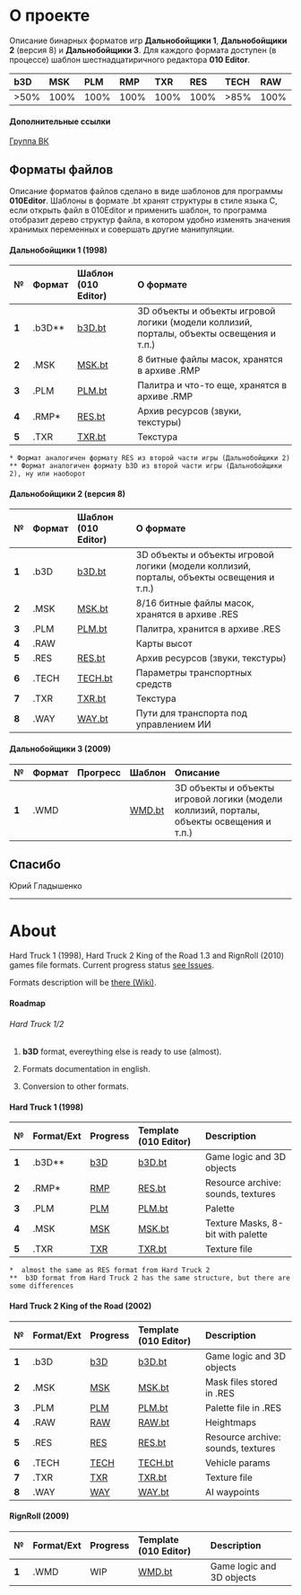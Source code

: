 # О проекте

Описание бинарных форматов игр  **Дальнобойщики 1**, **Дальнобойщики 2** (версия 8) и **Дальнобойщики 3**. Для каждого формата доступен (в процессе) шаблон шестнадцатиричного редактора **010 Editor**. 

| b3D | MSK | PLM | RMP | TXR | RES | TECH | RAW | WAY | WMD |
| :-- | :-- | :-- | :-- | :-- | :-- | :-- | :-- | :-- | :-- | 
| >50% | 100% | 100% | 100% | 100% | 100% | >85% | 100% | 95% | 5% |

####  Дополнительные ссылки
[Группа ВК](https://vk.com/rnr_mods)

## Форматы файлов

Описание форматов файлов сделано в виде шаблонов для программы **010Editor**. Шаблоны в формате .bt хранят структуры в стиле языка C, если открыть файл в 010Editor и применить шаблон, то программа отобразит дерево структур файла, в котором удобно изменять значения хранимых переменных и совершать другие манипуляции.

#### Дальнобойщики 1 (1998)

| № | Формат | Шаблон (010 Editor) | О формате |
| :-- | :------- | :-- |  :-- |
|  **1**  |  .b3D**  |   [b3D.bt](https://github.com/AlexKimov/HT2-modding-tools/blob/master/formats/templates/B3D.bt) | 3D объекты и объекты игровой логики (модели коллизий, порталы, объекты освещения и т.п.) |
|  **2**  | .MSK |  [MSK.bt](https://github.com/AlexKimov/HT2-modding-tools/blob/master/formats/templates/MSK.bt)  | 8 битные файлы масок, хранятся в архиве .RMP | 
|  **3**  | .PLM |  [PLM.bt](https://github.com/AlexKimov/HT2-modding-tools/blob/master/formats/templates/PLM.bt) | Палитра и что-то еще, хранятся в архиве .RMP | 
|  **4**  | .RMP* | [RES.bt](https://github.com/AlexKimov/HT2-modding-tools/blob/master/formats/templates/RES.bt)  | Архив ресурсов (звуки, текстуры) | 
| **5**  | .TXR | [TXR.bt](https://github.com/AlexKimov/HT2-modding-tools/blob/master/formats/templates/TXR.bt) | Текстура | 

    * Формат аналогичен формату RES из второй части игры (Дальнобойщики 2)
    ** Формат аналогичен формату b3D из второй части игры (Дальнобойщики 2), ну или наоборот

#### Дальнобойщики 2 (версия 8)

| № | Формат | Шаблон (010 Editor) | О формате |
| :-- | :------- | :-- | :-- |
|  **1**  |  .b3D  |   [b3D.bt](https://github.com/AlexKimov/HT2-modding-tools/blob/master/formats/templates/B3D.bt) | 3D объекты и объекты игровой логики (модели коллизий, порталы, объекты освещения и т.п.) |
|  **2**  | .MSK |  [MSK.bt](https://github.com/AlexKimov/HT2-modding-tools/blob/master/formats/templates/MSK.bt) | 8/16 битные файлы масок, хранятся в архиве .RES | 
|  **3**  | .PLM |  [PLM.bt](https://github.com/AlexKimov/HT2-modding-tools/blob/master/formats/templates/PLM.bt) | Палитра, хранится в архиве .RES | 
|  **4**  | .RAW |   |  Карты высот | 
|  **5**  | .RES |  [RES.bt](https://github.com/AlexKimov/HT2-modding-tools/blob/master/formats/templates/RES.bt) | Архив ресурсов (звуки, текстуры) | 
|  **6**  | .TECH | [TECH.bt](https://github.com/AlexKimov/HT2-modding-tools/blob/master/formats/templates/TECH.bt)  | Параметры транспортных средств | 
|  **7**  | .TXR |  [TXR.bt](https://github.com/AlexKimov/HT2-modding-tools/blob/master/formats/templates/TXR.bt) |  Текстура | 
|  **8**  | .WAY | [WAY.bt](https://github.com/AlexKimov/HT2-modding-tools/blob/master/formats/templates/WAY.bt) | Пути для транспорта под управлением ИИ | 

#### Дальнобойщики 3 (2009)
| № | Формат | Прогресс  | Шаблон |  Описание   |
| :-- | :------- | :-- | :-- | :-- |
|  **1**  |  .WMD  |     | [WMD.bt](https://github.com/AlexKimov/HT2-modding-tools/blob/master/formats/templates/WDB.bt) | 3D объекты и объекты игровой логики (модели коллизий, порталы, объекты освещения и т.п.) |

## Спасибо
Юрий Гладышенко

* * * 
# About
Hard Truck 1 (1998), Hard Truck 2 King of the Road 1.3 and RignRoll (2010) games file formats. Current progress status [see Issues](https://github.com/AlexKimov/HT2-RnR-tools/issues). 

Formats description will be [there (Wiki)](https://github.com/AlexKimov/HT2-RnR-tools/wiki).

#### Roadmap

###### Hard Truck 1/2
1. **b3D** format, evereything else is ready to use (almost).

2. Formats documentation in english.

3. Conversion to other formats.

#### Hard Truck 1 (1998)

| № | Format/Ext | Progress   | Template (010 Editor) |  Description   |
| :-- | :------- | :-- | :-- | :-- | 
|  **1**  |  .b3D**  |   [b3D](https://github.com/AlexKimov/HT2-RnR-tools/issues/2)  | [b3D.bt](https://github.com/AlexKimov/HT2-modding-tools/blob/master/formats/templates/B3D.bt) | Game logic and 3D objects |
|  **2**  | .RMP* | [RMP](https://github.com/AlexKimov/HT2-RnR-tools/issues/3) |  [RES.bt](https://github.com/AlexKimov/HT2-modding-tools/blob/master/formats/templates/RES.bt) | Resource archive: sounds, textures | 
|  **3**  | .PLM | [PLM](https://github.com/reRNR/RNRFileFormats/issues/7) | [PLM.bt](https://github.com/AlexKimov/HT2-modding-tools/blob/master/formats/templates/PLM.bt) |   Palette | 
|  **4**  | .MSK | [MSK](https://github.com/reRNR/RNRFileFormats/issues/1)  |  [MSK.bt](https://github.com/AlexKimov/HT2-modding-tools/blob/master/formats/templates/MSK.bt) |    Texture Masks, 8-bit with palette | 
|  **5**  | .TXR | [TXR](https://github.com/reRNR/RNRFileFormats/issues/6) |  [TXR.bt](https://github.com/AlexKimov/HT2-modding-tools/blob/master/formats/templates/TXR.bt) |    Texture file |

    *  almost the same as RES format from Hard Truck 2
    **  b3D format from Hard Truck 2 has the same structure, but there are some differences

#### Hard Truck 2 King of the Road (2002)
| № | Format/Ext | Progress   | Template (010 Editor) |  Description   |
| :-- | :------- | :-- | :-- | :-- |
|  **1**  | .b3D |   [b3D](https://github.com/AlexKimov/HT2-RnR-tools/issues/2)  | [b3D.bt](https://github.com/AlexKimov/HT2-modding-tools/blob/master/formats/templates/B3D.bt) | Game logic and 3D objects |
|  **2**  | .MSK | [MSK](https://github.com/reRNR/RNRFileFormats/issues/1) |  [MSK.bt](https://github.com/AlexKimov/HT2-modding-tools/blob/master/formats/templates/MSK.bt) |    Mask files stored in .RES | 
|  **3**  | .PLM | [PLM](https://github.com/reRNR/RNRFileFormats/issues/7) |  [PLM.bt](https://github.com/AlexKimov/HT2-modding-tools/blob/master/formats/templates/PLM.bt) |    Palette file in .RES | 
|  **4**  | .RAW | [RAW](https://github.com/reRNR/RNRFileFormats/issues/8) |   [RAW.bt](https://github.com/AlexKimov/HT2-modding-tools/blob/master/formats/templates/RAW.bt) |  Heightmaps | 
|  **5**  | .RES | [RES](https://github.com/AlexKimov/HT2-RnR-tools/issues/3)   | [RES.bt](https://github.com/AlexKimov/HT2-modding-tools/blob/master/formats/templates/RES.bt) | Resource archive: sounds, textures | 
|  **6**  | .TECH | [TECH](https://github.com/reRNR/RNRFileFormats/issues/9)  |  [TECH.bt](https://github.com/AlexKimov/HT2-modding-tools/blob/master/formats/templates/TECH.bt) |   Vehicle params | 
|  **7**  | .TXR | [TXR](https://github.com/reRNR/RNRFileFormats/issues/6) |  [TXR.bt](https://github.com/AlexKimov/HT2-modding-tools/blob/master/formats/templates/TXR.bt) |   Texture file |
|  **8**  | .WAY | [WAY](https://github.com/AlexKimov/HT2-RnR-tools/issues/4)   | [WAY.bt](https://github.com/AlexKimov/HT2-modding-tools/blob/master/formats/templates/WAY.bt) | AI waypoints | 

#### RignRoll (2009)
| № | Format/Ext | Progress   | Template (010 Editor) |  Description   |
| :-- | :------- | :-- | :-- | :-- |
|  **1**  |  .WMD  |   WIP  | [WMD.bt](https://github.com/AlexKimov/HT2-modding-tools/blob/master/formats/templates/WDB.bt) | Game logic and 3D objects |
